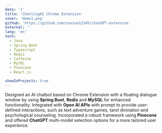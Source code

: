 ```yaml
---
date: '1'
title: 'ChattingAI Chrome Extension'
cover: 'demo1.png'
github: 'https://github.com/zuozuo12345/chatGPT-extension'
external: ''
lang: 'en'
tech:
  - Java
  - Spring Boot
  - Typescript
  - Redis
  - Caffeine
  - MySQL
  - Pinecone
  - React.js

showInProjects: true
---
```

Designed an AI chatbot based on Chrome Extension with a floating dialogue window by using **Spring Boot**, **Redis** and **MySQL** for enhanced functionality. Integrated with  **Open AI APIs** with prompt to provide user-defined interactions, such as text adventure games, tarot divination and psychological counseling. Incorporated a robust framework using **Pinecone** and offered **ChatGPT** multi-model selection options for a more tailored user experience.
